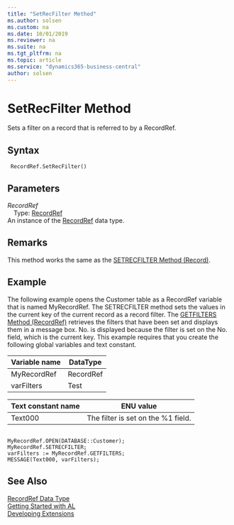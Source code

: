 ```yaml
---
title: "SetRecFilter Method"
ms.author: solsen
ms.custom: na
ms.date: 10/01/2019
ms.reviewer: na
ms.suite: na
ms.tgt_pltfrm: na
ms.topic: article
ms.service: "dynamics365-business-central"
author: solsen
---
```

[//]: # (START>DO_NOT_EDIT)
[//]: # (IMPORTANT:Do not edit any of the content between here and the END>DO_NOT_EDIT.)
[//]: # (Any modifications should be made in the .xml files in the ModernDev repo.)
# SetRecFilter Method
Sets a filter on a record that is referred to by a RecordRef.


## Syntax
```
 RecordRef.SetRecFilter()
```

## Parameters
*RecordRef*  
&emsp;Type: [RecordRef](recordref-data-type.md)  
An instance of the [RecordRef](recordref-data-type.md) data type.  


[//]: # (IMPORTANT: END>DO_NOT_EDIT)

## Remarks  
 This method works the same as the [SETRECFILTER Method \(Record\)](../../methods/devenv-setrecfilter-method-record.md).  

## Example  
 The following example opens the Customer table as a RecordRef variable that is named MyRecordRef. The SETRECFILTER method sets the values in the current key of the current record as a record filter. The [GETFILTERS Method \(RecordRef\)](../../methods/devenv-getfilters-method.md) retrieves the filters that have been set and displays them in a message box. No. is displayed because the filter is set on the No. field, which is the current key. This example requires that you create the following global variables and text constant.  

|Variable name|DataType|  
|-------------------|--------------|  
|MyRecordRef|RecordRef|  
|varFilters|Test|  

|Text constant name|ENU value|  
|------------------------|---------------|  
|Text000|The filter is set on the %1 field.|  

```  

MyRecordRef.OPEN(DATABASE::Customer);  
MyRecordRef.SETRECFILTER;  
varFilters := MyRecordRef.GETFILTERS;  
MESSAGE(Text000, varFilters);  
```  

## See Also
[RecordRef Data Type](recordref-data-type.md)  
[Getting Started with AL](../../devenv-get-started.md)  
[Developing Extensions](../../devenv-dev-overview.md)